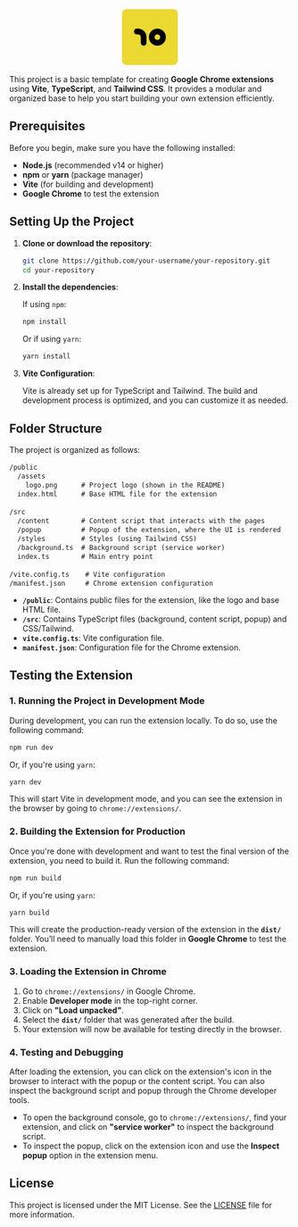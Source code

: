 <div align="center">
  <img src="public/assets/logo.png" alt="Project Logo" style="border-radius: 8px;" width="100" />
</div>

This project is a basic template for creating **Google Chrome extensions** using **Vite**, **TypeScript**, and **Tailwind CSS**. It provides a modular and organized base to help you start building your own extension efficiently.

## Prerequisites

Before you begin, make sure you have the following installed:

- **Node.js** (recommended v14 or higher)
- **npm** or **yarn** (package manager)
- **Vite** (for building and development)
- **Google Chrome** to test the extension

## Setting Up the Project

1. **Clone or download the repository**:

   ```bash
   git clone https://github.com/your-username/your-repository.git
   cd your-repository
   ```

2. **Install the dependencies**:

   If using `npm`:

   ```bash
   npm install
   ```

   Or if using `yarn`:

   ```bash
   yarn install
   ```

3. **Vite Configuration**:
   
   Vite is already set up for TypeScript and Tailwind. The build and development process is optimized, and you can customize it as needed.

## Folder Structure

The project is organized as follows:

```
/public
  /assets
    logo.png      # Project logo (shown in the README)
  index.html      # Base HTML file for the extension

/src
  /content        # Content script that interacts with the pages
  /popup          # Popup of the extension, where the UI is rendered
  /styles         # Styles (using Tailwind CSS)
  /background.ts  # Background script (service worker)
  index.ts        # Main entry point

/vite.config.ts    # Vite configuration
/manifest.json     # Chrome extension configuration
```

- **`/public`**: Contains public files for the extension, like the logo and base HTML file.
- **`/src`**: Contains TypeScript files (background, content script, popup) and CSS/Tailwind.
- **`vite.config.ts`**: Vite configuration file.
- **`manifest.json`**: Configuration file for the Chrome extension.

## Testing the Extension

### 1. **Running the Project in Development Mode**

During development, you can run the extension locally. To do so, use the following command:

```bash
npm run dev
```

Or, if you're using `yarn`:

```bash
yarn dev
```

This will start Vite in development mode, and you can see the extension in the browser by going to `chrome://extensions/`.

### 2. **Building the Extension for Production**

Once you're done with development and want to test the final version of the extension, you need to build it. Run the following command:

```bash
npm run build
```

Or, if you're using `yarn`:

```bash
yarn build
```

This will create the production-ready version of the extension in the **`dist/`** folder. You’ll need to manually load this folder in **Google Chrome** to test the extension.

### 3. **Loading the Extension in Chrome**

1. Go to `chrome://extensions/` in Google Chrome.
2. Enable **Developer mode** in the top-right corner.
3. Click on **"Load unpacked"**.
4. Select the **`dist/`** folder that was generated after the build.
5. Your extension will now be available for testing directly in the browser.

### 4. **Testing and Debugging**

After loading the extension, you can click on the extension's icon in the browser to interact with the popup or the content script. You can also inspect the background script and popup through the Chrome developer tools.

- To open the background console, go to `chrome://extensions/`, find your extension, and click on **"service worker"** to inspect the background script.
- To inspect the popup, click on the extension icon and use the **Inspect popup** option in the extension menu.

## License

This project is licensed under the MIT License. See the [LICENSE](LICENSE) file for more information.
